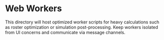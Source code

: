 # Web Workers

This directory will host optimized worker scripts for heavy calculations such as roster optimization or simulation post-processing. Keep workers isolated from UI concerns and communicate via message channels.
